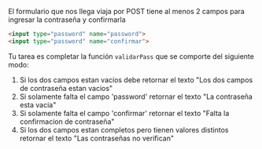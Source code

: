 El formulario que nos llega viaja por POST tiene al menos 2 campos para ingresar la contraseña y confirmarla

``` html
<input type="password" name="password">
<input type="password" name="confirmar">
```

Tu tarea es completar la función `validarPass` que se comporte del siguiente modo:

1. Si los dos campos estan vacíos debe retornar el texto "Los dos campos de contraseña estan vacios"
2. Si solamente falta el campo 'password' retornar el texto "La contraseña esta vacia"
3. Si solamente falta el campo 'confirmar' retornar el texto "Falta la confirmacion de contraseña"
4. Si los dos campos estan completos pero tienen valores distintos retornar el texto "Las contraseñas no verifican"

